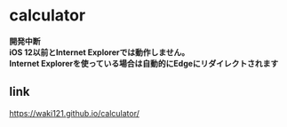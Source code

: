 # calculator
**開発中断**<br>
**iOS 12以前とInternet Explorerでは動作しません。<br>Internet Explorerを使っている場合は自動的にEdgeにリダイレクトされます**


## link 
https://waki121.github.io/calculator/

